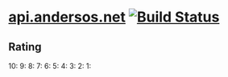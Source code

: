 # [api.andersos.net](api.andersos.net) [![Build Status](https://travis-ci.org/Andersos/api.andersos.net.svg?branch=gh-pages)](https://travis-ci.org/Andersos/api.andersos.net)

## Rating

10:
9:
8:
7:
6:
5:
4:
3:
2:
1:
